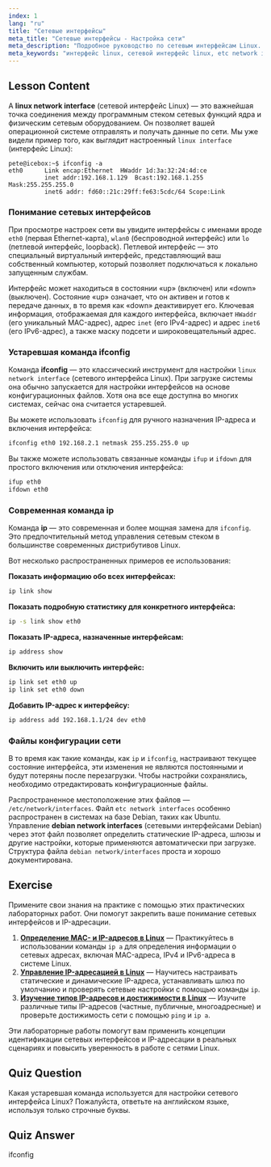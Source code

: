 ```yaml
---
index: 1
lang: "ru"
title: "Сетевые интерфейсы"
meta_title: "Сетевые интерфейсы - Настройка сети"
meta_description: "Подробное руководство по сетевым интерфейсам Linux. Изучите использование ifconfig и современной команды ip, а также файлы конфигурации, такие как /etc/network/interfaces, особенно в системах Debian."
meta_keywords: "интерфейс linux, сетевой интерфейс linux, etc network interfaces, сетевые интерфейсы debian, ifconfig, команда ip, настройка сети, linux сети"
---
```


## Lesson Content

A **linux network interface** (сетевой интерфейс Linux) — это важнейшая точка соединения между программным стеком сетевых функций ядра и физическим сетевым оборудованием. Он позволяет вашей операционной системе отправлять и получать данные по сети. Мы уже видели пример того, как выглядит настроенный `linux interface` (интерфейс Linux):

```plaintext
pete@icebox:~$ ifconfig -a
eth0      Link encap:Ethernet  HWaddr 1d:3a:32:24:4d:ce
          inet addr:192.168.1.129  Bcast:192.168.1.255  Mask:255.255.255.0
          inet6 addr: fd60::21c:29ff:fe63:5cdc/64 Scope:Link
```

### Понимание сетевых интерфейсов

При просмотре настроек сети вы увидите интерфейсы с именами вроде `eth0` (первая Ethernet-карта), `wlan0` (беспроводной интерфейс) или `lo` (петлевой интерфейс, loopback). Петлевой интерфейс — это специальный виртуальный интерфейс, представляющий ваш собственный компьютер, который позволяет подключаться к локально запущенным службам.

Интерфейс может находиться в состоянии «up» (включен) или «down» (выключен). Состояние «up» означает, что он активен и готов к передаче данных, в то время как «down» деактивирует его. Ключевая информация, отображаемая для каждого интерфейса, включает `HWaddr` (его уникальный MAC-адрес), адрес `inet` (его IPv4-адрес) и адрес `inet6` (его IPv6-адрес), а также маску подсети и широковещательный адрес.

### Устаревшая команда ifconfig

Команда **ifconfig** — это классический инструмент для настройки `linux network interface` (сетевого интерфейса Linux). При загрузке системы она обычно запускается для настройки интерфейсов на основе конфигурационных файлов. Хотя она все еще доступна во многих системах, сейчас она считается устаревшей.

Вы можете использовать `ifconfig` для ручного назначения IP-адреса и включения интерфейса:

```bash
ifconfig eth0 192.168.2.1 netmask 255.255.255.0 up
```

Вы также можете использовать связанные команды `ifup` и `ifdown` для простого включения или отключения интерфейса:

```bash
ifup eth0
ifdown eth0
```

### Современная команда ip

Команда **ip** — это современная и более мощная замена для `ifconfig`. Это предпочтительный метод управления сетевым стеком в большинстве современных дистрибутивов Linux.

Вот несколько распространенных примеров ее использования:

**Показать информацию обо всех интерфейсах:**

```bash
ip link show
```

**Показать подробную статистику для конкретного интерфейса:**

```bash
ip -s link show eth0
```

**Показать IP-адреса, назначенные интерфейсам:**

```bash
ip address show
```

**Включить или выключить интерфейс:**

```bash
ip link set eth0 up
ip link set eth0 down
```

**Добавить IP-адрес к интерфейсу:**

```bash
ip address add 192.168.1.1/24 dev eth0
```

### Файлы конфигурации сети

В то время как такие команды, как `ip` и `ifconfig`, настраивают текущее состояние интерфейса, эти изменения не являются постоянными и будут потеряны после перезагрузки. Чтобы настройки сохранялись, необходимо отредактировать конфигурационные файлы.

Распространенное местоположение этих файлов — `/etc/network/interfaces`. Файл `etc network interfaces` особенно распространен в системах на базе Debian, таких как Ubuntu. Управление **debian network interfaces** (сетевыми интерфейсами Debian) через этот файл позволяет определить статические IP-адреса, шлюзы и другие настройки, которые применяются автоматически при загрузке. Структура файла `debian network/interfaces` проста и хорошо документирована.

## Exercise

Примените свои знания на практике с помощью этих практических лабораторных работ. Они помогут закрепить ваше понимание сетевых интерфейсов и IP-адресации.

1.  **[Определение MAC- и IP-адресов в Linux](https://labex.io/ru/labs/comptia-identify-mac-and-ip-addresses-in-linux-592731)** — Практикуйтесь в использовании команды `ip a` для определения информации о сетевых адресах, включая MAC-адреса, IPv4 и IPv6-адреса в системе Linux.
2.  **[Управление IP-адресацией в Linux](https://labex.io/ru/labs/comptia-manage-ip-addressing-in-linux-592736)** — Научитесь настраивать статические и динамические IP-адреса, устанавливать шлюз по умолчанию и проверять сетевые настройки с помощью команды `ip`.
3.  **[Изучение типов IP-адресов и достижимости в Linux](https://labex.io/ru/labs/comptia-explore-ip-address-types-and-reachability-in-linux-592780)** — Изучите различные типы IP-адресов (частные, публичные, многоадресные) и проверьте достижимость сети с помощью `ping` и `ip a`.

Эти лабораторные работы помогут вам применить концепции идентификации сетевых интерфейсов и IP-адресации в реальных сценариях и повысить уверенность в работе с сетями Linux.

## Quiz Question

Какая устаревшая команда используется для настройки сетевого интерфейса Linux? Пожалуйста, ответьте на английском языке, используя только строчные буквы.

## Quiz Answer

ifconfig
